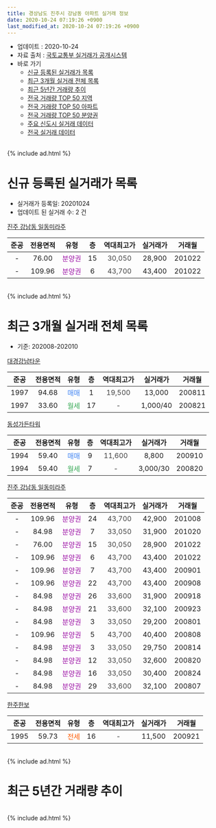 ```yaml
---
title: 경상남도 진주시 강남동 아파트 실거래 정보
date: 2020-10-24 07:19:26 +0900
last_modified_at: 2020-10-24 07:19:26 +0900
---
```


* 업데이트 : 2020-10-24
* 자료 출처 : [국토교통부 실거래가 공개시스템](http://rt.molit.go.kr)
* 바로 가기
    * [신규 등록된 실거래가 목록](#신규-등록된-실거래가-목록)
    * [최근 3개월 실거래 전체 목록](#최근-3개월-실거래-전체-목록)
    * [최근 5년간 거래량 추이](#최근-5년간-거래량-추이)
    * [전국 거래량 TOP 50 지역](https://inasie.github.io/apt-trade-info/최근-3개월-전국에서-가장-거래가-많이-발생한-지역)
    * [전국 거래량 TOP 50 아파트](https://inasie.github.io/apt-trade-info/최근-3개월-전국에서-가장-거래가-많이-발생한-아파트)
    * [전국 거래량 TOP 50 분양권](https://inasie.github.io/apt-trade-info/최근-3개월-전국에서-가장-거래가-많이-발생한-분양권)
    * [주요 신도시 실거래 데이터](https://inasie.github.io/apt-trade-info/주요-신도시)
    * [전국 실거래 데이터](https://inasie.github.io/apt-trade-info/전국)
<br>
{% include ad.html %}
<br>

# 신규 등록된 실거래가 목록
* 실거래가 등록일: 20201024
* 업데이트 된 실거래 수: 2 건


[진주 강남동 일동미라주](https://search.naver.com/search.naver?query=%EA%B2%BD%EC%83%81%EB%82%A8%EB%8F%84+%EC%A7%84%EC%A3%BC%EC%8B%9C+%EA%B0%95%EB%82%A8%EB%8F%99+%EC%A7%84%EC%A3%BC+%EA%B0%95%EB%82%A8%EB%8F%99+%EC%9D%BC%EB%8F%99%EB%AF%B8%EB%9D%BC%EC%A3%BC)

|준공|전용면적|유형|층|역대최고가|실거래가|거래월|
|:---:|:---:|:---:|:---:|:---:|:---:|:---:|
|-|76.00|<span style="color:#9C11A5">분양권</span>|15|<span style="color:#444444">30,050</span>|28,900|201022|
|-|109.96|<span style="color:#9C11A5">분양권</span>|6|<span style="color:#444444">43,700</span>|43,400|201022|


<br>
{% include ad.html %}
<br>

# 최근 3개월 실거래 전체 목록
* 기준: 202008-202010


[대경강남타운](https://search.naver.com/search.naver?query=%EA%B2%BD%EC%83%81%EB%82%A8%EB%8F%84+%EC%A7%84%EC%A3%BC%EC%8B%9C+%EA%B0%95%EB%82%A8%EB%8F%99+%EB%8C%80%EA%B2%BD%EA%B0%95%EB%82%A8%ED%83%80%EC%9A%B4)

|준공|전용면적|유형|층|역대최고가|실거래가|거래월|
|:---:|:---:|:---:|:---:|:---:|:---:|:---:|
|1997|94.68|<span style="color:#4285f3">매매</span>|1|<span style="color:#444444">19,500</span>|13,000|200811|
|1997|33.60|<span style="color:#34a853">월세</span>|17|<span style="color:#444444">-</span>|1,000/40|200821|

[동성가든타워](https://search.naver.com/search.naver?query=%EA%B2%BD%EC%83%81%EB%82%A8%EB%8F%84+%EC%A7%84%EC%A3%BC%EC%8B%9C+%EA%B0%95%EB%82%A8%EB%8F%99+%EB%8F%99%EC%84%B1%EA%B0%80%EB%93%A0%ED%83%80%EC%9B%8C)

|준공|전용면적|유형|층|역대최고가|실거래가|거래월|
|:---:|:---:|:---:|:---:|:---:|:---:|:---:|
|1994|59.40|<span style="color:#4285f3">매매</span>|9|<span style="color:#444444">11,600</span>|8,800|200910|
|1994|59.40|<span style="color:#34a853">월세</span>|7|<span style="color:#444444">-</span>|3,000/30|200820|

[진주 강남동 일동미라주](https://search.naver.com/search.naver?query=%EA%B2%BD%EC%83%81%EB%82%A8%EB%8F%84+%EC%A7%84%EC%A3%BC%EC%8B%9C+%EA%B0%95%EB%82%A8%EB%8F%99+%EC%A7%84%EC%A3%BC+%EA%B0%95%EB%82%A8%EB%8F%99+%EC%9D%BC%EB%8F%99%EB%AF%B8%EB%9D%BC%EC%A3%BC)

|준공|전용면적|유형|층|역대최고가|실거래가|거래월|
|:---:|:---:|:---:|:---:|:---:|:---:|:---:|
|-|109.96|<span style="color:#9C11A5">분양권</span>|24|<span style="color:#444444">43,700</span>|42,900|201008|
|-|84.98|<span style="color:#9C11A5">분양권</span>|7|<span style="color:#444444">33,050</span>|31,900|201020|
|-|76.00|<span style="color:#9C11A5">분양권</span>|15|<span style="color:#444444">30,050</span>|28,900|201022|
|-|109.96|<span style="color:#9C11A5">분양권</span>|6|<span style="color:#444444">43,700</span>|43,400|201022|
|-|109.96|<span style="color:#9C11A5">분양권</span>|7|<span style="color:#444444">43,700</span>|43,400|200901|
|-|109.96|<span style="color:#9C11A5">분양권</span>|22|<span style="color:#444444">43,700</span>|43,400|200908|
|-|84.98|<span style="color:#9C11A5">분양권</span>|26|<span style="color:#444444">33,600</span>|31,900|200918|
|-|84.98|<span style="color:#9C11A5">분양권</span>|21|<span style="color:#444444">33,600</span>|32,100|200923|
|-|84.98|<span style="color:#9C11A5">분양권</span>|3|<span style="color:#444444">33,050</span>|29,200|200801|
|-|109.96|<span style="color:#9C11A5">분양권</span>|5|<span style="color:#444444">43,700</span>|40,400|200808|
|-|84.98|<span style="color:#9C11A5">분양권</span>|3|<span style="color:#444444">33,050</span>|29,750|200814|
|-|84.98|<span style="color:#9C11A5">분양권</span>|12|<span style="color:#444444">33,050</span>|32,600|200820|
|-|84.98|<span style="color:#9C11A5">분양권</span>|16|<span style="color:#444444">33,050</span>|30,400|200824|
|-|84.98|<span style="color:#9C11A5">분양권</span>|29|<span style="color:#444444">33,600</span>|32,100|200807|

[한주한보](https://search.naver.com/search.naver?query=%EA%B2%BD%EC%83%81%EB%82%A8%EB%8F%84+%EC%A7%84%EC%A3%BC%EC%8B%9C+%EA%B0%95%EB%82%A8%EB%8F%99+%ED%95%9C%EC%A3%BC%ED%95%9C%EB%B3%B4)

|준공|전용면적|유형|층|역대최고가|실거래가|거래월|
|:---:|:---:|:---:|:---:|:---:|:---:|:---:|
|1995|59.73|<span style="color:#ff5a00">전세</span>|16|<span style="color:#444444">-</span>|11,500|200921|


<br>
{% include ad.html %}
<br>

# 최근 5년간 거래량 추이


<div style="width:100%;">
    <canvas id="deal_progress" height="200"></canvas>
</div>

<script>
new Chart(document.getElementById("deal_progress"), {
    type: 'line',
    data: {
        labels: ['201510','201511','201512','201601','201602','201603','201604','201605','201606','201607','201608','201609','201610','201611','201612','201701','201702','201703','201704','201705','201706','201707','201708','201709','201710','201711','201712','201801','201802','201803','201804','201805','201806','201807','201808','201809','201810','201811','201812','201901','201902','201903','201904','201905','201906','201907','201908','201909','201910','201911','201912','202001','202002','202003','202004','202005','202006','202007','202008','202009','202010'],
        datasets: [{
            label: '매매',
            pointRadius: 1,
            data: [4, 2, 2, 1, 4, 6, 5, 1, 1, 3, 4, 2, 3, 6, 3, 1, 4, 2, 1, 2, 3, 2, 1, 4, 2, 3, 2, 13, 16, 5, 4, 3, 2, 1, 6, 1, 1, 1, 3, 1, 4, 3, 9, 3, 3, 0, 4, 2, 0, 4, 2, 0, 8, 3, 2, 5, 28, 6, 7, 5, 4],
            borderColor: "rgba(255, 201, 14, 1)",
            backgroundColor: "rgba(255, 201, 14, 0.5)",
            fill: false,
            lineTension: 0
        },{
            label: '전월세',
            pointRadius: 1,
            data: [0, 1, 1, 0, 0, 1, 2, 0, 0, 0, 0, 0, 1, 2, 0, 2, 1, 2, 1, 2, 0, 1, 2, 1, 0, 1, 1, 0, 1, 0, 0, 0, 0, 0, 2, 1, 0, 3, 0, 0, 2, 0, 1, 3, 0, 1, 0, 0, 1, 0, 0, 3, 1, 0, 0, 3, 2, 1, 2, 1, 0],
            borderColor: "rgba(0, 141, 185, 1)",
            backgroundColor: "rgba(0, 141, 185, 0.5)",
            fill: false,
            lineTension: 0
        }
        ]
    },
    options: {
        responsive: true,
        title: {
            display: false
        },
        tooltips: {
            mode: 'index',
            intersect: false
        },
        hover: {
            mode: 'nearest',
            intersect: true
        },
        scales: {
            xAxes: [{
                display: true,
                scaleLabel: {
                    display: true,
                    labelString: '년/월'
                }
            }],
            yAxes: [{
                display: true,
                ticks: {
                    suggestedMin: 0,
                },
                scaleLabel: {
                    display: true,
                    labelString: '실거래 수'
                }
            }]
        }
    }
});

</script>


<br>
{% include ad.html %}
<br>

